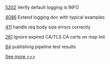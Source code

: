 
[5202](https://github.com/hyperledger/besu/pull/5202) Verify default logging is INFO

[4086](https://github.com/hyperledger/fabric/pull/4086) Extend logging doc with typical examples

[411](https://github.com/hyperledger-labs/fabric-operations-console/pull/411) handle req body size errors correctly

[261](https://github.com/hyperledger/fabric-sdk-go/pull/261) Ignore expired CA/TLS CA certs on msp init

[84](https://github.com/hyperledger-labs/acapy-java-client/pull/84) publishing pipeline test results


[See more >>>](https://start-here.hyperledger.org/pull-requests)
